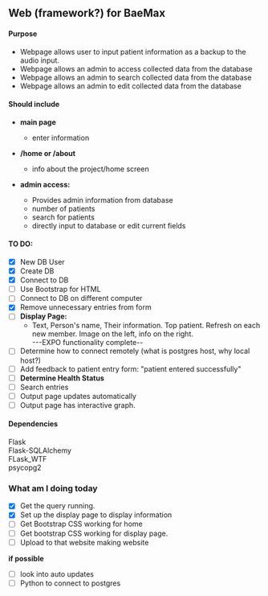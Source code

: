 
## Web (framework?) for BaeMax

#### Purpose

  * Webpage allows user to input patient information as a backup to the audio input.
  * Webpage allows an admin to access collected data from the database
  * Webpage allows an admin to search collected data from the database
  * Webpage allows an admin to edit collected data from the database

#### Should include

  * **main page**  
      * enter information

  * **/home or /about**
     * info about the project/home screen

  * **admin access:**
      * Provides admin information from database
      * number of patients
      * search for patients
      * directly input to database or edit current fields

#### TO DO:  
- [x] New DB User
- [x] Create DB
- [x] Connect to DB
- [ ] Use Bootstrap for HTML
- [ ] Connect to DB on different computer
- [x] Remove unnecessary entries from form  
- [ ] **Display Page:**
    * Text, Person's name, Their information. Top patient. Refresh on each new member. Image on the left, info on the right.  
    ---EXPO functionality complete--
- [ ] Determine how to connect remotely (what is postgres host, why local host?)
- [ ] Add feedback to patient entry form: "patient entered successfully"
- [ ] **Determine Health Status**
- [ ] Search entries
- [ ] Output page updates automatically
- [ ] Output page has interactive graph.

#### Dependencies  
Flask  
Flask-SQLAlchemy  
FLask_WTF  
psycopg2

### What am I doing today
* [x] Get the query running.  
* [x] Set up the display page to display information  
* [ ] Get Bootstrap CSS working for home  
* [ ] Get bootstrap CSS working for display page.  
* [ ] Upload to that website making website  

**if possible**
* [ ] look into auto updates
* [ ] Python to connect to postgres
